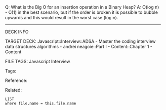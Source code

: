 Q: What is the Big O for an insertion operation in a Binary Heap?
A: O(log n) - O(1) in the best scenario, but if the order is broken it is possible to bubble upwards and this would result in the worst case (log n).
<!--ID: 1690026322358-->

---

DECK INFO

TARGET DECK: Javascript::Interview::ADSA - Master the coding interview data structures algorithms - andrei neagoie::Part I - Content::Chapter 1 - Content

FILE TAGS: Javascript Interview

Tags:

Reference:

Related:

```dataview
LIST
where file.name = this.file.name
```
